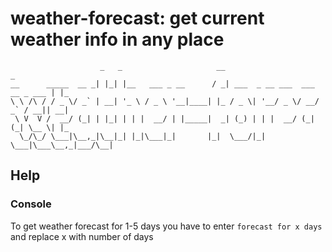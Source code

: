 # weather-forecast: get current weather info in any place

```
                    _   _                     __                               _
__      _____  __ _| |_| |__   ___ _ __      / _| ___  _ __ ___  ___ __ _ ___ | |_
\ \ /\ / / _ \/ _` | __| '_ \ / _ \ '__|____| |_ / _ \| '__/ _ \/ __/ _` / __|| __|
 \ V  V /  __/ (_| | |_| | | |  __/ | |_____|  _| (_) | | |  __/ (_| (_| \__ \| |_
  \_/\_/ \___|\__,_|\__|_| |_|\___|_|       |_|  \___/|_|  \___|\___\__,_|___/\__|
```

## Help

### Console

To get weather forecast for 1-5 days you have to enter `forecast for x days` and replace x with number of days
